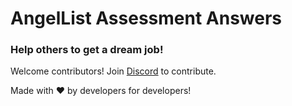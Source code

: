 # AngelList Assessment Answers

### Help others to get a dream job!

Welcome contributors! Join [Discord](https://discord.gg/g6F7R5qf) to contribute.

Made with ❤️ by developers for developers!
